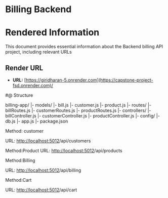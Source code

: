 # Billing Backend

# Rendered Information

This document provides essential information about the Backend billing API project, including relevant URLs 

## Render URL

- **URL:**  [https://giridharan-5.onrender.com](https://capstone-project-fsd.onrender.com)/

#@ Structure

billing-app/
  |- models/
     |- bill.js
     |- customer.js
     |- product.js
  |- routes/
     |- billRoutes.js
     |- customerRoutes.js
     |- productRoutes.js
  |- controllers/
     |- billController.js
     |- customerController.js
     |- productController.js
  |- config/
     |- db.js
  |- app.js
  |- package.json


Method: customer

URL:  [http://localhost:5012](https://capstone-project-fsd.onrender.com)/api/customers

Method:Product
URL:  [http://localhost:5012](https://capstone-project-fsd.onrender.com)/api/products

Method:Billing

URL:  [http://localhost:5012](https://capstone-project-fsd.onrender.com)/api/billing

Method:Cart

URL:  [http://localhost:5012](https://capstone-project-fsd.onrender.com)/api/cart







